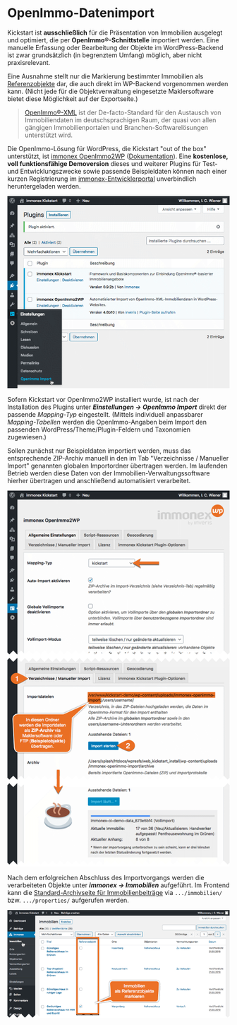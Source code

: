 # OpenImmo-Datenimport

Kickstart ist **ausschließlich** für die Präsentation von Immobilien ausgelegt und optimiert, die per **OpenImmo®-Schnittstelle** importiert werden. Eine manuelle Erfassung oder Bearbeitung der Objekte im WordPress-Backend ist zwar grundsätzlich (in begrenztem Umfang) möglich, aber nicht praxisrelevant.

Eine Ausnahme stellt nur die Markierung bestimmter Immobilien als [Referenzobjekte](/referenzen-status-flags) dar, die auch direkt im WP-Backend vorgenommen werden kann. (Nicht jede für die Objektverwaltung eingesetzte Maklersoftware bietet diese Möglichkeit auf der Exportseite.)

> [OpenImmo®-XML](http://openimmo.de/) ist der De-facto-Standard für den Austausch von Immobiliendaten im deutschsprachigen Raum, der quasi von allen gängigen Immobilienportalen und Branchen-Softwarelösungen unterstützt wird.

Die OpenImmo-Lösung für WordPress, die Kickstart "out of the box" unterstützt, ist [immonex OpenImmo2WP](https://plugins.inveris.de/de/shop/immonex-openimmo2wp/) ([Dokumentation](https://plugins.inveris.de/de/shop/immonex-openimmo2wp/?target=dokumentation)). Eine **kostenlose, voll funktionsfähige Demoversion** dieses und weiterer Plugins für Test- und Entwicklungszwecke sowie passende Beispieldaten können nach einer kurzen Registrierung im [immonex-Entwicklerportal](https://immonex.dev/) unverbindlich heruntergeladen werden.

![immonex OpenImmo2WP installiert](../assets/scst-oi2wp-1.png)

Sofern Kickstart vor OpenImmo2WP installiert wurde, ist nach der Installation des Plugins unter ***Einstellungen → OpenImmo Import*** direkt der passende <i>Mapping-Typ</i> eingestellt. (Mittels individuell anpassbarer <i>Mapping-Tabellen</i> werden die OpenImmo-Angaben beim Import den passenden WordPress/Theme/Plugin-Feldern und Taxonomien zugewiesen.)

Sollen zunächst nur Beispieldaten importiert werden, muss das entsprechende ZIP-Archiv manuell in den im Tab "Verzeichnisse / Manueller Import" genannten globalen Importordner übertragen werden. Im laufenden Betrieb werden diese Daten von der Immobilien-Verwaltungssoftware hierher übertragen und anschließend automatisiert verarbeitet.

![immonex OpenImmo2WP: Immobiliendaten importieren](../assets/scst-oi2wp-2.png)

Nach dem erfolgreichen Abschluss des Importvorgangs werden die verarbeiteten Objekte unter ***immonex → Immobilien*** aufgeführt. Im Frontend kann die [Standard-Archivseite für Immobilienbeiträge](/beitragsarten-taxonomien#immobilien-beiträge) via `.../immobilien/` bzw. `.../properties/` aufgerufen werden.

![Immobilienliste im WordPress-Backend](../assets/scst-be-property-list.gif)